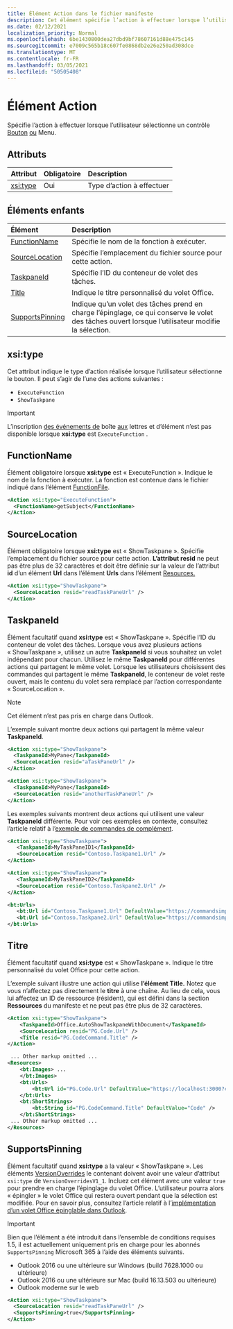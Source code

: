 ```yaml
---
title: Élément Action dans le fichier manifeste
description: Cet élément spécifie l’action à effectuer lorsque l’utilisateur sélectionne un bouton ou un contrôle de menu.
ms.date: 02/12/2021
localization_priority: Normal
ms.openlocfilehash: 6be1430800dea27dbd9bf78607161d88e475c145
ms.sourcegitcommit: e7009c565b18c607fe0868db2e26e250ad308dce
ms.translationtype: MT
ms.contentlocale: fr-FR
ms.lasthandoff: 03/05/2021
ms.locfileid: "50505408"
---
```

# <a name="action-element"></a>Élément Action

Spécifie l’action à effectuer lorsque l’utilisateur sélectionne un contrôle  [Bouton](control.md#button-control) [ou](control.md#menu-dropdown-button-controls) Menu.

## <a name="attributes"></a>Attributs

|  Attribut  |  Obligatoire  |  Description  |
|:-----|:-----|:-----|
|  [xsi:type](#xsitype)  |  Oui  | Type d’action à effectuer|

## <a name="child-elements"></a>Éléments enfants

|  Élément |  Description  |
|:-----|:-----|
|  [FunctionName](#functionname) |    Spécifie le nom de la fonction à exécuter. |
|  [SourceLocation](#sourcelocation) |    Spécifie l’emplacement du fichier source pour cette action. |
|  [TaskpaneId](#taskpaneid) | Spécifie l’ID du conteneur de volet des tâches.|
|  [Title](#title) | Indique le titre personnalisé du volet Office.|
|  [SupportsPinning](#supportspinning) | Indique qu’un volet des tâches prend en charge l’épinglage, ce qui conserve le volet des tâches ouvert lorsque l’utilisateur modifie la sélection.|

## <a name="xsitype"></a>xsi:type

Cet attribut indique le type d’action réalisée lorsque l’utilisateur sélectionne le bouton. Il peut s’agir de l’une des actions suivantes :

- `ExecuteFunction`
- `ShowTaskpane`

> [!IMPORTANT]
> L’inscription [des événements de](../objectmodel/preview-requirement-set/office.context.mailbox.md#events) boîte [aux](../objectmodel/preview-requirement-set/office.context.mailbox.item.md#events) lettres et d’élément n’est pas disponible lorsque **xsi:type** est `ExecuteFunction` .

## <a name="functionname"></a>FunctionName

Élément obligatoire lorsque **xsi:type** est « ExecuteFunction ». Indique le nom de la fonction à exécuter. La fonction est contenue dans le fichier indiqué dans l’élément [FunctionFile](functionfile.md).

```xml
<Action xsi:type="ExecuteFunction">
  <FunctionName>getSubject</FunctionName>
</Action>
```

## <a name="sourcelocation"></a>SourceLocation

Élément obligatoire lorsque **xsi:type** est « ShowTaskpane ». Spécifie l’emplacement du fichier source pour cette action. **L’attribut resid** ne peut pas être plus de 32 caractères et doit être définie sur la valeur de l’attribut **id** d’un élément **Url** dans l’élément **Urls** dans l’élément [Resources.](resources.md)

```xml
<Action xsi:type="ShowTaskpane">
  <SourceLocation resid="readTaskPaneUrl" />
</Action>
```  

## <a name="taskpaneid"></a>TaskpaneId

Élément facultatif quand **xsi:type** est « ShowTaskpane ». Spécifie l’ID du conteneur de volet des tâches. Lorsque vous avez plusieurs actions « ShowTaskpane », utilisez un autre **TaskpaneId** si vous souhaitez un volet indépendant pour chacun. Utilisez le même **TaskpaneId** pour différentes actions qui partagent le même volet. Lorsque les utilisateurs choisissent des commandes qui partagent le même **TaskpaneId**, le conteneur de volet reste ouvert, mais le contenu du volet sera remplacé par l’action correspondante « SourceLocation ».

> [!NOTE]
> Cet élément n’est pas pris en charge dans Outlook.

L’exemple suivant montre deux actions qui partagent la même valeur **TaskpaneId**.

```xml
<Action xsi:type="ShowTaskpane">
  <TaskpaneId>MyPane</TaskpaneId>
  <SourceLocation resid="aTaskPaneUrl" />
</Action>

<Action xsi:type="ShowTaskpane">
  <TaskpaneId>MyPane</TaskpaneId>
  <SourceLocation resid="anotherTaskPaneUrl" />
</Action>
```  

Les exemples suivants montrent deux actions qui utilisent une valeur **TaskpaneId** différente. Pour voir ces exemples en contexte, consultez l’article relatif à l’[exemple de commandes de complément](https://github.com/OfficeDev/Office-Add-in-Commands-Samples/blob/master/Simple/Manifest/SimpleAddin.xml).

```xml
<Action xsi:type="ShowTaskpane">
   <TaskpaneId>MyTaskPaneID1</TaskpaneId>
   <SourceLocation resid="Contoso.Taskpane1.Url" />
</Action>

<Action xsi:type="ShowTaskpane">
   <TaskpaneId>MyTaskPaneID2</TaskpaneId>
   <SourceLocation resid="Contoso.Taskpane2.Url" />
</Action>
```  

```xml
<bt:Urls>
   <bt:Url id="Contoso.Taskpane1.Url" DefaultValue="https://commandsimple.azurewebsites.net/Taskpane.html" />
   <bt:Url id="Contoso.Taskpane2.Url" DefaultValue="https://commandsimple.azurewebsites.net/Taskpane2.html" />
</bt:Urls>
```  

## <a name="title"></a>Titre

Élément facultatif quand **xsi:type** est « ShowTaskpane ». Indique le titre personnalisé du volet Office pour cette action.

L’exemple suivant illustre une action qui utilise **l’élément Title.** Notez que vous n’affectez pas directement le **titre** à une chaîne. Au lieu de cela, vous lui affectez un ID de ressource (résident), qui est défini dans la section **Ressources** du manifeste et ne peut pas être plus de 32 caractères.

```xml
<Action xsi:type="ShowTaskpane">
    <TaskpaneId>Office.AutoShowTaskpaneWithDocument</TaskpaneId>
    <SourceLocation resid="PG.Code.Url" />
    <Title resid="PG.CodeCommand.Title" />
</Action>

 ... Other markup omitted ...
<Resources>
    <bt:Images> ...
    </bt:Images>
    <bt:Urls>
        <bt:Url id="PG.Code.Url" DefaultValue="https://localhost:3000?commands=1" />
    </bt:Urls>
    <bt:ShortStrings>
        <bt:String id="PG.CodeCommand.Title" DefaultValue="Code" />
    </bt:ShortStrings>
 ... Other markup omitted ...
</Resources>
```

## <a name="supportspinning"></a>SupportsPinning

Élément facultatif quand **xsi:type** a la valeur « ShowTaskpane ». Les éléments [VersionOverrides](versionoverrides.md) le contenant doivent avoir une valeur d’attribut `xsi:type` de `VersionOverridesV1_1`. Incluez cet élément avec une valeur `true` pour prendre en charge l’épinglage du volet Office. L’utilisateur pourra alors « épingler » le volet Office qui restera ouvert pendant que la sélection est modifiée. Pour en savoir plus, consultez l’article relatif à l’[implémentation d’un volet Office épinglable dans Outlook](../../outlook/pinnable-taskpane.md).

> [!IMPORTANT]
> Bien que l’élément a été introduit dans l’ensemble de conditions requises 1.5, il est actuellement uniquement pris en charge pour les abonnés `SupportsPinning` Microsoft 365 à l’aide des éléments suivants. [](../objectmodel/requirement-set-1.5/outlook-requirement-set-1.5.md)
>
> - Outlook 2016 ou une ultérieure sur Windows (build 7628.1000 ou ultérieure)
> - Outlook 2016 ou une ultérieure sur Mac (build 16.13.503 ou ultérieure)
> - Outlook moderne sur le web

```xml
<Action xsi:type="ShowTaskpane">
  <SourceLocation resid="readTaskPaneUrl" />
  <SupportsPinning>true</SupportsPinning>
</Action>
```

